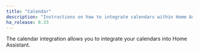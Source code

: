 ```yaml
---
title: "Calendar"
description: "Instructions on how to integrate calendars within Home Assistant."
ha_release: 0.33
---
```


The calendar integration allows you to integrate your calendars into Home Assistant.
